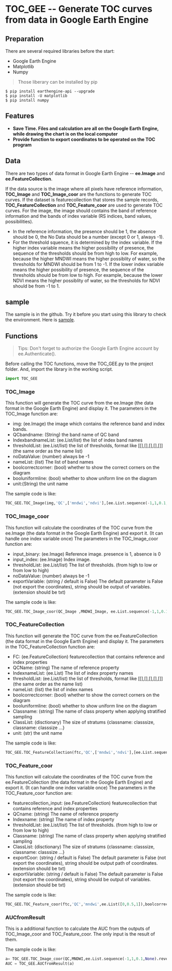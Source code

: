 # TOC_GEE -- Generate TOC curves from data in Google Earth Engine
## Preparation

There are several required libraries before the start:
- Google Earth Engine
- Matplotlib
- Numpy
> Those liberary can be installed by pip
```shell
$ pip install earthengine-api --upgrade
$ pip install -U matplotlib
$ pip install numpy
```
## Features
- **Save Time. Files and calculation are all on the Google Earth Engine, while drawing the chart is on the local computer**
- **Provide function to export coordinates to be operated on the TOC program**

## Data
There are two types of data format in Google Earth Engine -- **ee.Image** and **ee.FeatureCollection**.

If the data source is the image where all pixels have reference information, **TOC_Image** and **TOC_Image_coor** are the functions to generate TOC curves. If the dataset is featurecollection that stores the sample records, **TOC_FeatureCollection** and **TOC_Feature_coor** are used to generate TOC curves. For the image, the image should contains the band of reference information and the bands of index variable (RS indices, band values, possibilities). 
- In the reference information, the presence should be 1, the absence should be 0, the No Data should be a number (except 0 or 1, always -1). 
- For the threshold squence, it is determined by the index variable. If the higher index variable means the higher possibility of presence, the sequence of the thresholds should be from high to low. For example, because the higher MNDWI means the higher possiblity of water, so the thresholds for MNDWI should be from 1 to -1. If the lower index variable means the higher possibility of presence, the sequence of the thresholds should be from low to high. For example, because the lower NDVI means the higher possiblity of water, so the thresholds for NDVI should be from -1 to 1.

## sample
The sample is in the github. Try it before you start using this library to check the environment. Here is [sample](https://github.com/zhenliu26/TOC_GEE/blob/master/sample.py).

## Functions

> Tips: Don't forget to authorize the Google Earth Engine account by ee.Authenticate().

Before calling the TOC functions, move the TOC_GEE.py to the project folder. And, import the library in the working script.
```python
import TOC_GEE
```

### TOC_Image

This function will generate the TOC curve from the ee.Image (the data format in the Google Earth Engine) and display it. The parameters in the TOC_Image function are:
- img: (ee.Image) the image which contains the reference band and index bands.
- QCbandname: (String) the band name of QC band
- IndexbandnameList: (ee.List/list) the list of index band names
- thresholdList: (ee.List/list) the list of thresholds, format like [[],[],[],[],[]] (the same order as the name list)
- noDataValue: (number) always be -1
- nameList: (list) The list of band names
- boolcorrectcorner: (bool) whether to show the correct corners on the diagram
- booluniformline: (bool) whether to show uniform line on the diagram
- unit:(String) the unit name

The sample code is like:
```python
TOC_GEE.TOC_Image(img,'QC',['mndwi','ndvi'],[ee.List.sequence(-1,1,0.1,None).reverse(),ee.List.sequence(-1,1,0.1,None)],-1,['mndwi','ndvi'],unit='pixels')
```

### TOC_Image_coor

This function will calculate the coordinates of the TOC curve from the ee.Image (the data format in the Google Earth Engine) and export it. (It can handle one index variable once) The parameters in the TOC_Image_coor function are:
- input_binary: (ee.Image) Reference image. presence is 1, absence is 0
- input_index: (ee.Image) Index image.
- thresholdList: (ee.List/list) The list of thresholds. (from high to low or from low to high)
- noDataValue: (number) always be -1
- exportVariable: (string / default is False) The default parameter is False (not export the coordinates), string should be output of variables. (extension should be txt)

The sample code is like:
```python
TOC_GEE.TOC_Image_coor(QC_Image ,MNDWI_Image, ee.List.sequence(-1,1,0.1,None).reverse(),-1,exportCoor='coordinates1.txt',exportVariable='v1.txt')
```

### TOC_FeatureCollection

This function will generate the TOC curve from the ee.FeatureCollection (the data format in the Google Earth Engine) and display it. The parameters in the TOC_FeatureCollection function are:
- FC: (ee.FeatureCollection) featurecollection that contains reference and index properties
- QCName: (string) The name of reference property
- IndexnameList: (ee.List) The list of index property names
- thresholdList: (ee.List/list) the list of thresholds, format like [[],[],[],[],[]] (the same order as the name list)
- nameList: (list) the list of index names
- boolcorrectcorner: (bool) whether to show the correct corners on the diagram
- booluniformline: (bool) whether to show uniform line on the diagram
- Classname: (string) The name of class property when applying stratified sampling
- ClassList: (disctionary) The size of stratums {classname: classsize, classname: classsize ...}
- unit: (str) the unit name

The sample code is like:
```python
TOC_GEE.TOC_FeatureCollection(ftc,'QC',['mndwi','ndvi'],[ee.List.sequence(-1,1,0.1,None).reverse(),ee.List.sequence(-1,1,0.1,None)],['mndwi','ndvi'],boolcorrectcorner=True,Classnmae='class',ClassList={'valley':20,'plain':40,'mountain':40})
```

### TOC_Feature_coor

This function will calculate the coordinates of the TOC curve from the ee.FeatureCollection (the data format in the Google Earth Engine) and export it. (It can handle one index variable once) The parameters in the TOC_Feature_coor function are:
- featurecollection_input: (ee.FeatureCollection) featurecollection that contains reference and index properties
- QCname: (string) The name of reference property
- Indexname: (string) The name of index property
- thresholdList: (ee.List/list) The list of thresholds. (from high to low or from low to high)
- Classname: (string) The name of class property when applying stratified sampling
- ClassList: (disctionary) The size of stratums {classname: classsize, classname: classsize ...}
- exportCoor: (string / default is False) The default parameter is False (not export the coordinates), string should be output path of coordinates. (extension should be txt)
- exportVariable: (string / default is False) The default parameter is False (not export the coordinates), string should be output of variables. (extension should be txt)

The sample code is like:
```python
TOC_GEE.TOC_Feature_coor(ftc,'QC','mndwi',ee.List([0,0.5,1]),boolcorrectcorner=True,Classnmae='class',ClassList={'valley':20,'plain':40,'mountain':40},exportCoor='coordinates1.txt',exportVariable='v1.txt')
```

### AUCfromResult
This is a additional function to calculate the AUC from the outputs of TOC_Image_coor and TOC_Feature_coor. The only input is the result of them.

The sample code is like:
```python
a= TOC_GEE.TOC_Image_coor(QC,MNDWI,ee.List.sequence(-1,1,0.1,None).reverse(),-1,exportCoor='coordinates4.txt',exportVariable='v1.txt')
AUC = TOC_GEE.AUCfromResult(a)
```

